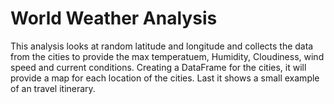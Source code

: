 # World Weather Analysis
This analysis looks at random latitude and longitude and collects the data from the cities to provide the max temperatuem, Humidity, Cloudiness, wind speed and current conditions. Creating a DataFrame for the cities, it will provide a map for each location of the cities. Last it shows a small example of an travel itinerary. 
